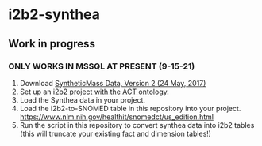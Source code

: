 # i2b2-synthea
## Work in progress
### ONLY WORKS IN MSSQL AT PRESENT (9-15-21)

1) Download [SyntheticMass Data, Version 2 (24 May, 2017)](https://synthea.mitre.org/downloads)
2) Set up an [i2b2 project with the ACT ontology](https://community.i2b2.org/wiki/display/RM/1.7.12a+Release+Notes#id-1.7.12aReleaseNotes-act-ontolog). 
3) Load the Synthea data in your project.
4) Load the i2b2-to-SNOMED table in this repository into your project. https://www.nlm.nih.gov/healthit/snomedct/us_edition.html
7) Run the script in this repository to convert synthea data into i2b2 tables (this will truncate your existing fact and dimension tables!)

